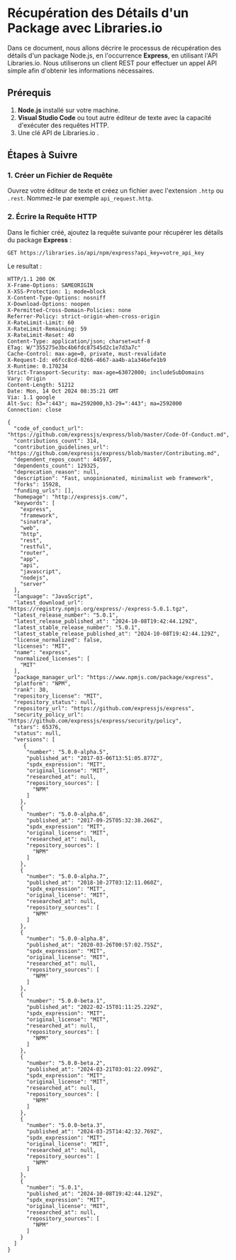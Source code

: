 # Récupération des Détails d'un Package avec Libraries.io

Dans ce document, nous allons décrire le processus de récupération des détails d'un package Node.js, en l'occurrence **Express**, en utilisant l'API Libraries.io. Nous utiliserons un client REST pour effectuer un appel API simple afin d'obtenir les informations nécessaires.

## Prérequis

1. **Node.js** installé sur votre machine.
2. **Visual Studio Code** ou tout autre éditeur de texte avec la capacité d'exécuter des requêtes HTTP.
3. Une clé API de Libraries.io .

## Étapes à Suivre

### 1. Créer un Fichier de Requête

Ouvrez votre éditeur de texte et créez un fichier avec l'extension `.http` ou `.rest`. Nommez-le par exemple `api_request.http`.

### 2. Écrire la Requête HTTP

Dans le fichier créé, ajoutez la requête suivante pour récupérer les détails du package **Express** :

```http
GET https://libraries.io/api/npm/express?api_key=votre_api_key
```

Le resultat :

```http
HTTP/1.1 200 OK
X-Frame-Options: SAMEORIGIN
X-XSS-Protection: 1; mode=block
X-Content-Type-Options: nosniff
X-Download-Options: noopen
X-Permitted-Cross-Domain-Policies: none
Referrer-Policy: strict-origin-when-cross-origin
X-RateLimit-Limit: 60
X-RateLimit-Remaining: 59
X-RateLimit-Reset: 40
Content-Type: application/json; charset=utf-8
ETag: W/"355275e3bc4b6fdc87545d2c1e7d3a7c"
Cache-Control: max-age=0, private, must-revalidate
X-Request-Id: e6fcc8cd-0266-4667-aa4b-a1a346efe1b9
X-Runtime: 0.170234
Strict-Transport-Security: max-age=63072000; includeSubDomains
Vary: Origin
Content-Length: 51212
Date: Mon, 14 Oct 2024 08:35:21 GMT
Via: 1.1 google
Alt-Svc: h3=":443"; ma=2592000,h3-29=":443"; ma=2592000
Connection: close

{
  "code_of_conduct_url": "https://github.com/expressjs/express/blob/master/Code-Of-Conduct.md",
  "contributions_count": 314,
  "contribution_guidelines_url": "https://github.com/expressjs/express/blob/master/Contributing.md",
  "dependent_repos_count": 44597,
  "dependents_count": 129325,
  "deprecation_reason": null,
  "description": "Fast, unopinionated, minimalist web framework",
  "forks": 15928,
  "funding_urls": [],
  "homepage": "http://expressjs.com/",
  "keywords": [
    "express",
    "framework",
    "sinatra",
    "web",
    "http",
    "rest",
    "restful",
    "router",
    "app",
    "api",
    "javascript",
    "nodejs",
    "server"
  ],
  "language": "JavaScript",
  "latest_download_url": "https://registry.npmjs.org/express/-/express-5.0.1.tgz",
  "latest_release_number": "5.0.1",
  "latest_release_published_at": "2024-10-08T19:42:44.129Z",
  "latest_stable_release_number": "5.0.1",
  "latest_stable_release_published_at": "2024-10-08T19:42:44.129Z",
  "license_normalized": false,
  "licenses": "MIT",
  "name": "express",
  "normalized_licenses": [
    "MIT"
  ],
  "package_manager_url": "https://www.npmjs.com/package/express",
  "platform": "NPM",
  "rank": 30,
  "repository_license": "MIT",
  "repository_status": null,
  "repository_url": "https://github.com/expressjs/express",
  "security_policy_url": "https://github.com/expressjs/express/security/policy",
  "stars": 65376,
  "status": null,
  "versions": [
     {
      "number": "5.0.0-alpha.5",
      "published_at": "2017-03-06T13:51:05.877Z",
      "spdx_expression": "MIT",
      "original_license": "MIT",
      "researched_at": null,
      "repository_sources": [
        "NPM"
      ]
    },
    {
      "number": "5.0.0-alpha.6",
      "published_at": "2017-09-25T05:32:38.266Z",
      "spdx_expression": "MIT",
      "original_license": "MIT",
      "researched_at": null,
      "repository_sources": [
        "NPM"
      ]
    },
    {
      "number": "5.0.0-alpha.7",
      "published_at": "2018-10-27T03:12:11.060Z",
      "spdx_expression": "MIT",
      "original_license": "MIT",
      "researched_at": null,
      "repository_sources": [
        "NPM"
      ]
    },
    {
      "number": "5.0.0-alpha.8",
      "published_at": "2020-03-26T00:57:02.755Z",
      "spdx_expression": "MIT",
      "original_license": "MIT",
      "researched_at": null,
      "repository_sources": [
        "NPM"
      ]
    },
    {
      "number": "5.0.0-beta.1",
      "published_at": "2022-02-15T01:11:25.229Z",
      "spdx_expression": "MIT",
      "original_license": "MIT",
      "researched_at": null,
      "repository_sources": [
        "NPM"
      ]
    },
    {
      "number": "5.0.0-beta.2",
      "published_at": "2024-03-21T03:01:22.099Z",
      "spdx_expression": "MIT",
      "original_license": "MIT",
      "researched_at": null,
      "repository_sources": [
        "NPM"
      ]
    },
    {
      "number": "5.0.0-beta.3",
      "published_at": "2024-03-25T14:42:32.769Z",
      "spdx_expression": "MIT",
      "original_license": "MIT",
      "researched_at": null,
      "repository_sources": [
        "NPM"
      ]
    },
    {
      "number": "5.0.1",
      "published_at": "2024-10-08T19:42:44.129Z",
      "spdx_expression": "MIT",
      "original_license": "MIT",
      "researched_at": null,
      "repository_sources": [
        "NPM"
      ]
    }
  ]
}
```